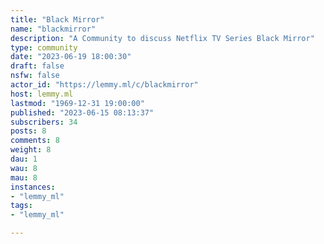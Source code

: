 ```yaml
---
title: "Black Mirror" 
name: "blackmirror"
description: "A Community to discuss Netflix TV Series Black Mirror"
type: community
date: "2023-06-19 18:00:30"
draft: false
nsfw: false
actor_id: "https://lemmy.ml/c/blackmirror"
host: lemmy.ml
lastmod: "1969-12-31 19:00:00"
published: "2023-06-15 08:13:37"
subscribers: 34
posts: 8
comments: 8
weight: 8
dau: 1
wau: 8
mau: 8
instances:
- "lemmy_ml"
tags: 
- "lemmy_ml"

---
```

